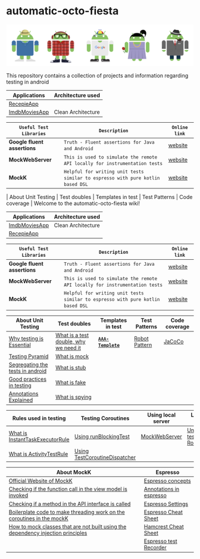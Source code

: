 # automatic-octo-fiesta
![Banner](https://github.com/devrath/automatic-octo-fiesta/blob/main/images/banner.png)


This repository contains a collection of projects and information regarding testing in android 


| Applications | Architecture used |
| ------------ | ----------------- |
| [RecepieApp](https://github.com/devrath/automatic-octo-fiesta/wiki#recepieapp) | |
| [ImdbMoviesApp](https://github.com/devrath/automatic-octo-fiesta/wiki#imdbmoviesapp) | Clean Architecture |


| **`Useful Test Libraries`** | **`Description`** | **`Online link`** |
| --------------------- | ----------- | ------------------------------|
| **Google fluent assertions** | `Truth - Fluent assertions for Java and Android` | [website](https://truth.dev/) |
| **MockWebServer** | `This is used to simulate the remote API locally for instrumentation tests` | [website](https://github.com/square/okhttp/tree/master/mockwebserver) |
| **MockK** | `Helpful for writing unit tests similar to espresso with pure kotlin based DSL` | [website](https://mockk.io/ANDROID.html) |


| About Unit Testing | Test doubles | Templates in test | Test Patterns | Code coverage |
Welcome to the automatic-octo-fiesta wiki!

| Applications | Architecture used |
| ------------ | ----------------- |
| [ImdbMoviesApp](https://github.com/devrath/automatic-octo-fiesta/wiki/Application---ImdbMoviesApp) | Clean Architecture |
| [RecepieApp](https://github.com/devrath/automatic-octo-fiesta/wiki/Application---RecepieApp) | |


| **`Useful Test Libraries`** | **`Description`** | **`Online link`** |
| --------------------- | ----------- | ------------------------------|
| **Google fluent assertions** | `Truth - Fluent assertions for Java and Android` | [website](https://truth.dev/) |
| **MockWebServer** | `This is used to simulate the remote API locally for instrumentation tests` | [website](https://github.com/square/okhttp/tree/master/mockwebserver) |
| **MockK** | `Helpful for writing unit tests similar to espresso with pure kotlin based DSL` | [website](https://mockk.io/ANDROID.html) |


| About Unit Testing | Test doubles | Templates in test | Test Patterns | Code coverage |
| ------- | ------- | ------- | -------- | -------- |
| [Why testing is Essential](https://github.com/devrath/automatic-octo-fiesta/wiki/Why-testing-is-Essential) | [What is a test double, why we need it](https://github.com/devrath/automatic-octo-fiesta/wiki/What-is-a-test-double,-why-we-need-it) | [**`AAA-Templete`**](https://github.com/devrath/automatic-octo-fiesta/wiki/AAA-Templete) | [Robot Pattern](https://github.com/devrath/automatic-octo-fiesta/wiki/Robot-Pattern) | [JaCoCo](https://github.com/devrath/automatic-octo-fiesta/wiki/JaCoCo) |
| [Testing Pyramid](https://github.com/devrath/automatic-octo-fiesta/wiki/Testing-Pyramid) | [What is mock](https://github.com/devrath/automatic-octo-fiesta/wiki/What-are-mocks) | | |
| [Segregating the tests in android](https://github.com/devrath/automatic-octo-fiesta/wiki/Segregating-the-tests-in-android) | [What is stub](https://github.com/devrath/automatic-octo-fiesta/wiki/What-is-stub) | | |
| [Good practices in testing](https://github.com/devrath/automatic-octo-fiesta/wiki/Good-practices-in-testing) | [What is fake](https://github.com/devrath/automatic-octo-fiesta/wiki/What-is-fake) | | |
| [Annotations Explained](https://github.com/devrath/automatic-octo-fiesta/wiki/Annotations-Explained) | [What is spying](https://github.com/devrath/automatic-octo-fiesta/wiki/What-is-spying) | | |

| Rules used in testing | Testing Coroutines | Using local server | Local DB |
| ------------ | ------------------ | ------------------ | ------------------------------ |
| [What is InstantTaskExecutorRule](https://github.com/devrath/automatic-octo-fiesta/wiki/What-is-InstantTaskExecutorRule) | [Using runBlockingTest](https://github.com/devrath/automatic-octo-fiesta/wiki/Using-runBlockingTest) | [MockWebServer](https://github.com/devrath/automatic-octo-fiesta/wiki/MockWebServer-for-instrumentation-tests) | [Unit tests on RoomDB](https://github.com/devrath/automatic-octo-fiesta/wiki/Unit-tests-on-RoomDB) |
| [What is ActivityTestRule](https://github.com/devrath/automatic-octo-fiesta/wiki/What-is-ActivityTestRule) | [Using TestCoroutineDispatcher](https://github.com/devrath/automatic-octo-fiesta/wiki/Using-TestCoroutineDispatcher) |  

| About MockK | Espresso |
| ------- | ------- |
| [Official Website of MockK](https://mockk.io/ANDROID.html) | [Espresso concepts](https://github.com/devrath/automatic-octo-fiesta/wiki/Espresso-concepts) |
| [Checking if the function call in the view model is invoked](https://github.com/devrath/automatic-octo-fiesta/wiki/Checking-if-the-function-call-in-the-view-model-is-invoked) | [Annotations in espresso](https://github.com/devrath/automatic-octo-fiesta/wiki/Annotations-in-espresso) |
| [Checking if a method in the API interface is called](https://github.com/devrath/automatic-octo-fiesta/wiki/Checking-if-a-method-in-the-API-interface-is-called) | [Espresso Settings](https://github.com/devrath/automatic-octo-fiesta/wiki/Espresso-settings) |
| [Boilerplate code to make threading work on the coroutines in the mockK](https://github.com/devrath/automatic-octo-fiesta/wiki/Boiler-plate-code-to-make-threading-work-on-the-coroutines-in-the-mockK) | [Espresso Cheat Sheet](https://github.com/devrath/automatic-octo-fiesta/wiki/Espresso-Cheat-sheet) |
| [How to mock classes that are not built using the dependency injection principles](https://github.com/devrath/automatic-octo-fiesta/wiki/How-to-mock-classes-that-are-not-built-using-the-dependency-injection-principles) | [Hamcrest Cheat Sheet](https://github.com/devrath/automatic-octo-fiesta/wiki/Hamcrest-Cheat-sheet) |
| | [Espresso test Recorder](https://github.com/devrath/automatic-octo-fiesta/wiki/Espresso-Test-Recorder) | 
